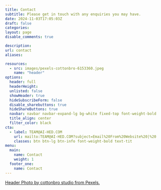 ```yaml
---
title: Contact
subtitle: Please get in touch with any enquiries you may have.
date: 2024-11-03T17:05:03Z
draft: false
categories: 
layout: page
disable_comments: true

description:
url: contact
aliases:

resources:
  - src: images/pexels-cottonbro-6153360.jpeg
    name: "header"
options:
  header: full
  headerHeight:
  unlisted: false
  showHeader: true
  hideSubscribeForm: false
  disable_sharebuttons: true
  hideShareButtons: true
  navbar: navbar navbar-expand-lg bg-white fixed-top font-weight-bold
  title_align: center
  filter_color: black
cta:
  - label: TEAM@AI-HED.COM
    url: mailto:TEAM@AI-HED.COM?subject=Email%20From%20Website%20|%20
    classes: btn btn-lg btn-info font-weight-bold text-tit
menu:
  main:
    name: Contact
    weight: 1
  footer_one:
    name: Contact
---
```


<div class="section py-0 my-0 bg-grey">
  <div class="container-fluid">
<div class="col-md-12">
<p class="text-center">
<a href="https://www.pexels.com/photo/close-up-shot-of-two-people-fist-bump-6153360/">Header Photo by cottonbro studio from Pexels.</a>
</p>
</div>
  </div>
</div>